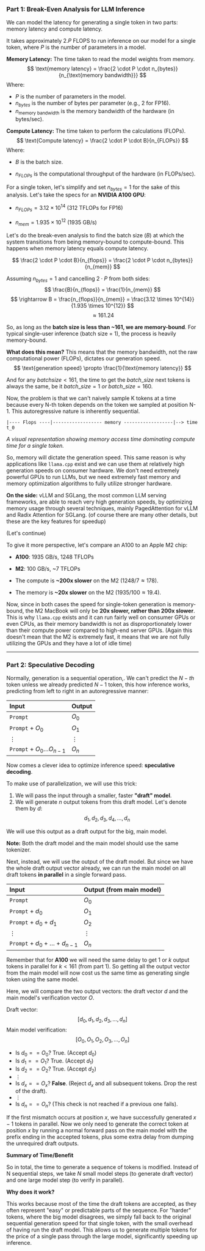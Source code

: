 ### Part 1: Break-Even Analysis for LLM Inference

We can model the latency for generating a single token in two parts: memory latency and compute latency.

It takes approximately $2.P$ FLOPS to run inference on our model for a single token, where $P$ is the number of parameters in a model.

**Memory Latency:** The time taken to read the model weights from memory.
$$
\text{memory latency} = \frac{2 \cdot P \cdot n_{bytes}}{n_{\text{memory bandwidth}}}
$$
Where:
- $P$ is the number of parameters in the model.
- $n_{bytes}$ is the number of bytes per parameter (e.g., 2 for FP16).
- $n_{\text{memory bandwidth}}$ is the memory bandwidth of the hardware (in bytes/sec).

**Compute Latency:** The time taken to perform the calculations (FLOPs).
$$
\text{Compute latency} = \frac{2 \cdot P \cdot B}{n_{FLOPs}}
$$
Where:
- $B$ is the batch size.

- $n_{FLOPs}$ is the computational throughput of the hardware (in FLOPs/sec).

  

For a single token, let's simplify and set $n_{bytes} = 1$ for the sake of this analysis. Let's take the specs for an **NVIDIA A100 GPU**:
- $n_{FLOPs} = 3.12 \times 10^{14}$ (312 TFLOPs for FP16)

- $n_{mem} = 1.935 \times 10^{12}$ (1935 GB/s)

  

Let's do the break-even analysis to find the batch size ($B$) at which the system transitions from being memory-bound to compute-bound. This happens when memory latency equals compute latency.

$$
\frac{2 \cdot P \cdot B}{n_{flops}} = \frac{2 \cdot P \cdot n_{bytes}}{n_{mem}}
$$

Assuming $n_{bytes}=1$ and cancelling $2 \cdot P$ from both sides:
$$
\frac{B}{n_{flops}} = \frac{1}{n_{mem}}
$$
$$
\rightarrow B = \frac{n_{flops}}{n_{mem}} = \frac{3.12 \times 10^{14}}{1.935 \times 10^{12}}
$$
$$
\approx 161.24
$$

So, as long as the **batch size is less than ~161, we are memory-bound**. For typical single-user inference (batch size = 1), the process is heavily memory-bound.

**What does this mean?**
This means that the memory bandwidth, not the raw computational power (FLOPs), dictates our generation speed.
$$
\text{generation speed} \propto \frac{1}{\text{memory latency}}
$$

And for any $batch size < 161$, the time to get the $batch\_size$ next tokens is always the same, be it $batch\_size=1 \ or \ batch\_size=160$.

Now, the problem is that we can't naively sample K tokens at a time because every N-th token depends on the token we sampled at position N-1. This autoregressive nature is inherently sequential.

```
|---- Flops ----|------------------ memory ------------------|--> time
t_0
```
*A visual representation showing memory access time dominating compute time for a single token.*

So, memory will dictate the generation speed. This same reason is why applications like `llama.cpp` exist and we can use them at relatively high generation speeds on consumer hardware. We don't need extremely powerful GPUs to run LLMs, but we need extremely fast memory and memory optimization algorithms to fully utilize stronger hardware.

 **On the side:** vLLM and SGLang, the most common LLM serving frameworks, are able to reach very high generation speeds, by optimizing memory usage through several techniques, mainly PagedAttention for vLLM and Radix Attention for SGLang. (of course there are many other details, but these are the key features for speedup)

(Let's continue)

To give it more perspective, let's compare an A100 to an Apple M2 chip:

- **A100**: 1935 GB/s, 1248 TFLOPs
- **M2**: 100 GB/s, ~7 TFLOPs

- The compute is **~200x slower** on the M2 ($1248 / 7 \approx 178$).
- The memory is **~20x slower** on the M2 ($1935 / 100 \approx 19.4$).

Now, since in both cases the speed for single-token generation is memory-bound, the M2 MacBook will only be **20x slower, rather than 200x slower**. This is why `llama.cpp` exists and it can run fairly well on consumer GPUs or even CPUs, as their memory bandwidth is not as disproportionately lower than their compute power compared to high-end server GPUs. (Again this doesn't mean that the M2 is extremely fast, it means that we are not fully utilizing the GPUs and they have a lot of idle time)

---

### Part 2: Speculative Decoding

Normally, generation is a sequential operation,. We can't predict the $N-th$ token unless we already predicted $N-1$ token, this how inference works, predicting from left to right in an autoregressive manner:

| Input                          | Output   |
| :----------------------------- | :------- |
| `Prompt`                       | $O_0$    |
| `Prompt` + $O_0$               | $O_1$    |
| $\vdots$                       | $\vdots$ |
| `Prompt` + $O_0 \dots O_{n-1}$ | $O_n$    |

Now comes a clever idea to optimize inference speed: **speculative decoding**.

To make use of parallelization, we will use this trick:

1. We will pass the input through a smaller, faster **"draft" model**.
2. We will generate $n$ output tokens from this draft model. Let's denote them by $d$:
   $$
   d_1, d_2, d_3, d_4, \dots, d_n
   $$

We will use this output as a draft output for the big, main model.

**Note:** Both the draft model and the main model should use the same tokenizer.

Next, instead, we will use the output of the draft model. But since we have the whole draft output vector already, we can run the main model on all draft tokens **in parallel** in a single forward pass.

| Input                              | Output (from main model) |
| :--------------------------------- | :----------------------- |
| `Prompt`                           | $O_0$                    |
| `Prompt` + $d_0$                   | $O_1$                    |
| `Prompt` + $d_0$ + $d_1$           | $O_2$                    |
| $\vdots$                           | $\vdots$                 |
| `Prompt` + $d_0 + \dots + d_{n-1}$ | $O_n$                    |

Remember that for **A100** we will need the same delay to get $1$ or $k$ output tokens in parallel for $k<161$ (from part 1). So getting all the output vector from the main model will now cost us the same time as generating single token using the same model.

Here, we will compare the two output vectors: the draft vector $d$ and the main model's verification vector $O$.

Draft vector: 
$$
[d_0, d_1, d_2, d_3, \dots, d_n]
$$
Main model verification:
$$
[O_0, O_1, O_2, O_3, \dots, O_n]
$$


- Is $d_0 == O_0$? True. (Accept $d_0$)
- Is $d_1 == O_1$? True. (Accept $d_1$)
- Is $d_2 == O_2$? True. (Accept $d_2$)
- $\vdots$
- Is $d_x == O_x$? **False**. (Reject $d_x$ and all subsequent tokens. Drop the rest of the draft).
- $\vdots$
- Is $d_n == O_n$? (This check is not reached if a previous one fails).

If the first mismatch occurs at position $x$, we have successfully generated $x-1$ tokens in parallel. Now we only need to generate the correct token at position $x$ by running a normal forward pass on the main model with the prefix ending in the accepted tokens, plus some extra delay from dumping the unrequired draft outputs.

**Summary of Time/Benefit**

So in total, the time to generate a sequence of tokens is modified. Instead of N sequential steps, we take $N$ small model steps (to generate draft vector) and one large model step (to verify in parallel).

**Why does it work?**

This works because most of the time the draft tokens are accepted, as they often represent "easy" or predictable parts of the sequence. For "harder" tokens, where the big model disagrees, we simply fall back to the original sequential generation speed for that single token, with the small overhead of having run the draft model. This allows us to generate multiple tokens for the price of a single pass through the large model, significantly speeding up inference.